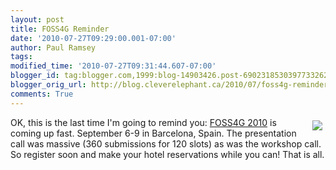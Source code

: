 ```yaml
---
layout: post
title: FOSS4G Reminder
date: '2010-07-27T09:29:00.001-07:00'
author: Paul Ramsey
tags: 
modified_time: '2010-07-27T09:31:44.607-07:00'
blogger_id: tag:blogger.com,1999:blog-14903426.post-6902318530397733262
blogger_orig_url: http://blog.cleverelephant.ca/2010/07/foss4g-reminder.html
comments: True
---
```


[<img src="http://wiki.osgeo.org/images/thumb/d/d6/Foss4g2010_logo.jpg/180px-Foss4g2010_logo.jpg" style="float:right;padding:5px;" border="0" />](http://2010.foss4g.org/)OK, this is the last time I'm going to remind you: [FOSS4G 2010](http://2010.foss4g.org/) is coming up fast. September 6-9 in Barcelona, Spain. The presentation call was massive (360 submissions for 120 slots) as was the workshop call. So register soon and make your hotel reservations while you can! That is all.

